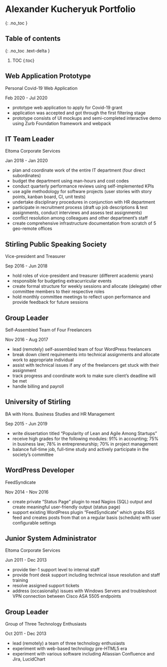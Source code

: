 # Alexander Kucheryuk Portfolio
{: .no_toc }

## Table of contents
{: .no_toc .text-delta }

1. TOC
{:toc}

## Web Application Prototype

<div class='textbox'>
    <p>Personal Covid-19 Web Application</p>
    <p>Feb 2020 - Jul 2020</p>
    <div></div>
</div>

- prototype web application to apply for Covid-19 grant
- application was accepted and got through the first filtering stage
- prototype consists of UI mockups and semi-completed interactive demo using Zurb Foundation framework and webpack

## IT Team Leader

<div class='textbox'>
    <p>Eltoma Corporate Services</p>
    <p>Jan 2018 - Jan 2020</p>
    <div></div>
</div>

- plan and coordinate work of the entire IT department (four direct subordinates)
- budget the department using man-hours and cost codes
- conduct quarterly performance reviews using self-implemented KPIs
- use agile methodology for software projects (user stories with story points, kanban board, CI, unit tests)
- undertake disciplinary procedures in conjunction with HR department
- participate in recruitment process (draft up job descriptions & test assignments, conduct interviews and assess test assignments)
- conflict resolution among colleagues and other department’s staff
- create comprehensive infrastructure documentation from scratch of 5 geo-remote offices

## Stirling Public Speaking Society

<div class='textbox'>
    <p>Vice-president and Treasurer</p>
    <p>Sep 2016 - Jun 2018</p>
    <div></div>
</div>

- hold roles of vice-president and treasurer (different academic years)
- responsible for budgeting extracurricular events
- create formal structure for weekly sessions and allocate (delegate) other committee members to their respective roles
- hold monthly committee meetings to reflect upon performance and provide feedback for future sessions

## Group Leader

<div class='textbox'>
    <p>Self-Assembled Team of Four Freelancers</p>
    <p>Nov 2016 - Aug 2017</p>
    <div></div>
</div>

- lead (remotely) self-assembled team of four WordPress freelancers
- break down client requirements into technical assignments and allocate work to appropriate individual
- assist with technical issues if any of the freelancers get stuck with their assignment
- track progress and coordinate work to make sure client’s deadline will be met
- handle billing and payroll

## University of Stirling

<div class='textbox'>
    <p>BA with Hons. Business Studies and HR Management</p>
    <p>Sep 2015 - Jun 2019</p>
    <div></div>
</div>

- write dissertation titled “Popularity of Lean and Agile Among Startups”
- receive high grades for the following modules: 91% in accounting; 75% in business law; 78% in entrepreneurship; 70% in project management
- balance full-time job, full-time study and actively participate in the society’s committee

## WordPress Developer

<div class='textbox'>
    <p>FeedSyndicate</p>
    <p>Nov 2014 - Nov 2016</p>
    <div></div>
</div>

- create private “Status Page” plugin to read Nagios (SQL) output and create meaningful user-friendly output (status page)
- support existing WordPress plugin “FeedSyndicate” which grabs RSS feed and creates posts from that on a regular basis (schedule) with user configurable settings

## Junior System Administrator

<div class='textbox'>
    <p>Eltoma Corporate Services</p>
    <p>Jun 2011 - Dec 2013</p>
    <div></div>
</div>

- provide tier-1 support level to internal staff
- provide front desk support including technical issue resolution and staff training
- resolve assigned support tickets
- address (occasionally) issues with Windows Servers and troubleshoot VPN connection between Cisco ASA 5505 endpoints

## Group Leader

<div class='textbox'>
    <p>Group of Three Technology Enthusiasts</p>
    <p>Oct 2011 - Dec 2013</p>
    <div></div>
</div>

- lead (remotely) a team of three technology enthusiasts
- experiment with web-based technology pre-HTML5 era
- experiment with various software including Atlassian Confluence and Jira, LucidChart

